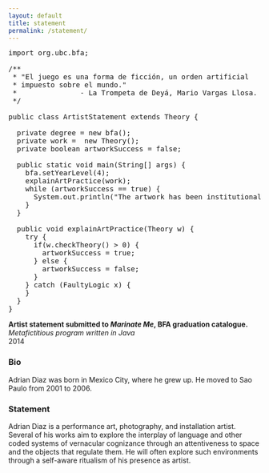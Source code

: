 ```yaml
---
layout: default
title: statement
permalink: /statement/
---
```



<pre>
import org.ubc.bfa;

/**
 * "El juego es una forma de ficción, un orden artificial
 * impuesto sobre el mundo."
 *               - La Trompeta de Deyá, Mario Vargas Llosa.
 */

public class ArtistStatement extends Theory {

  private degree = new bfa();
  private work =  new Theory();
  private boolean artworkSuccess = false;

  public static void main(String[] args) {
    bfa.setYearLevel(4);
    explainArtPractice(work);
    while (artworkSuccess == true) {
      System.out.println("The artwork has been institutionally validated");
    }
  }

  public void explainArtPractice(Theory w) {
    try {
      if(w.checkTheory() > 0) {
        artworkSuccess = true;
      } else {
        artworkSuccess = false;
      }
    } catch (FaultyLogic x) {
    }
  }
}
</pre>
**Artist statement submitted to _Marinate Me_, BFA graduation catalogue.** <br />
*Metafictitious program written in Java*<br />
2014<br/>


### Bio

Adrian Diaz was born in Mexico City, where he grew up. He moved to Sao Paulo from 2001 to 2006.

### Statement

Adrian Diaz is a performance art, photography, and installation artist.
Several of his works aim to explore the interplay of language and other coded
systems of vernacular cognizance through an attentiveness to space and the
objects that regulate them. He will often explore such environments through
a self-aware ritualism of his presence as artist.
